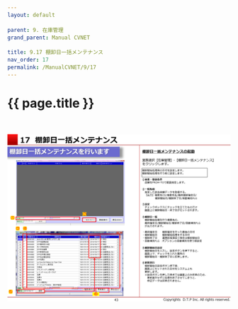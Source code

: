 ```yaml
---
layout: default

parent: 9. 在庫管理
grand_parent: Manual CVNET

title: 9.17 棚卸日一括メンテナンス
nav_order: 17
permalink: /ManualCVNET/9/17
---
```


# {{ page.title }} <br/><br/>



<a href="/img/ZaikoKanri/ZK44.PNG" target="_blank">
<img src="/img/ZaikoKanri/ZK44.PNG" alt="login image"></a>

